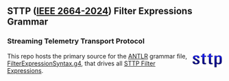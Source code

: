 ## STTP ([IEEE 2664-2024](https://standards.ieee.org/ieee/2664/7397/)) Filter Expressions Grammar
### Streaming Telemetry Transport Protocol

<img align="right" src="sttp.png">

This repo hosts the primary source for the [ANTLR](https://www.antlr.org/) grammar file, [FilterExpressionSyntax.g4](FilterExpressionSyntax.g4), that drives all [STTP Filter Expressions](https://sttp.github.io/documentation/filter-expressions/).

